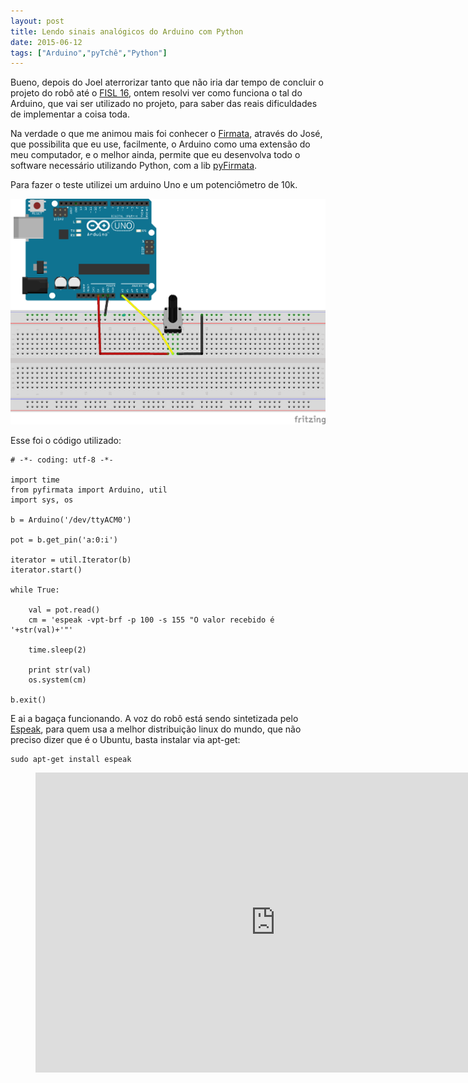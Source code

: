 ```yaml
---
layout: post
title: Lendo sinais analógicos do Arduino com Python
date: 2015-06-12
tags: ["Arduino","pyTchê","Python"]
---
```


Bueno, depois do Joel aterrorizar tanto que não iria dar tempo de concluir o projeto do robô até o [FISL 16](http://softwarelivre.org/fisl16), ontem resolvi ver como funciona o tal do Arduino, que vai ser utilizado no projeto, para saber das reais dificuldades de implementar a coisa toda.

Na verdade o que me animou mais foi conhecer o [Firmata](http://firmata.org/wiki/Main_Page), através do José, que possibilita que eu use, facilmente, o Arduino como uma extensão do meu computador, e o melhor ainda, permite que eu desenvolva todo o software necessário utilizando Python, com a lib [pyFirmata](https://github.com/tino/pyFirmata).

Para fazer o teste utilizei um arduino Uno e um potenciômetro de 10k.

[![Untitled Sketch_bb](/assets/2015/Untitled-Sketch_bb.png)](/assets/2015/Untitled-Sketch_bb.png)

Esse foi o código utilizado:

    # -*- coding: utf-8 -*-

    import time
    from pyfirmata import Arduino, util
    import sys, os

    b = Arduino('/dev/ttyACM0')

    pot = b.get_pin('a:0:i')

    iterator = util.Iterator(b)
    iterator.start()

    while True:

    	val = pot.read()
    	cm = 'espeak -vpt-brf -p 100 -s 155 "O valor recebido é '+str(val)+'"'

    	time.sleep(2)

    	print str(val)
    	os.system(cm)

    b.exit()

E ai a bagaça funcionando. A voz do robô está sendo sintetizada pelo [Espeak](http://espeak.sourceforge.net/), para quem usa a melhor distribuição linux do mundo, que não preciso dizer que é o Ubuntu, basta instalar via apt-get:

    sudo apt-get install espeak

<figure class="wp-block-embed-youtube wp-block-embed is-type-video is-provider-youtube wp-embed-aspect-16-9 wp-has-aspect-ratio"><div class="wp-block-embed__wrapper">

<iframe class='youtube-player youtuber' type='text/html' width='768' height='480' src='http://www.youtube.com/embed/eK-35NTbKUE' webkitAllowFullScreen mozallowfullscreen allowFullScreen frameborder='0'></iframe>
</div></figure>
